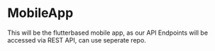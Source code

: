 # MobileApp
This will be the flutterbased mobile app, as our API Endpoints will be accessed via REST API, can use seperate repo.
